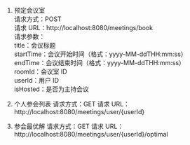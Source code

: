 1. 预定会议室   <br/>
   请求方式：POST    <br/>
   请求 URL：http://localhost:8080/meetings/book   <br/>
   请求参数：    <br/>
   title：会议标题   <br/>
   startTime：会议开始时间（格式：yyyy-MM-ddTHH:mm:ss） <br/>
   endTime：会议结束时间（格式：yyyy-MM-ddTHH:mm:ss）   <br/>
   roomId：会议室 ID    <br/>
   userId：用户 ID <br/>
   isHosted：是否为主持会议 <br/>

2. 个人参会列表
   请求方式：GET
   请求 URL：http://localhost:8080/meetings/user/{userId}

3. 参会最优解
   请求方式：GET
   请求 URL：http://localhost:8080/meetings/user/{userId}/optimal